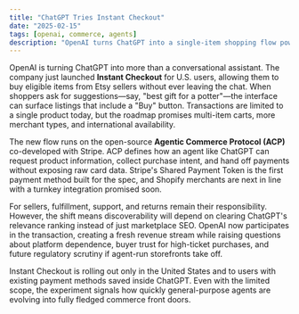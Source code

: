 ```yaml
---
title: "ChatGPT Tries Instant Checkout"
date: "2025-02-15"
tags: [openai, commerce, agents]
description: "OpenAI turns ChatGPT into a single-item shopping flow powered by the Agentic Commerce Protocol."
---
```


OpenAI is turning ChatGPT into more than a conversational assistant. The company just
launched **Instant Checkout** for U.S. users, allowing them to buy eligible items from
Etsy sellers without ever leaving the chat. When shoppers ask for suggestions—say,
"best gift for a potter"—the interface can surface listings that include a "Buy" button.
Transactions are limited to a single product today, but the roadmap promises multi-item
carts, more merchant types, and international availability.

The new flow runs on the open-source **Agentic Commerce Protocol (ACP)** co-developed
with Stripe. ACP defines how an agent like ChatGPT can request product information,
collect purchase intent, and hand off payments without exposing raw card data. Stripe's
Shared Payment Token is the first payment method built for the spec, and Shopify
merchants are next in line with a turnkey integration promised soon.

For sellers, fulfillment, support, and returns remain their responsibility. However, the
shift means discoverability will depend on clearing ChatGPT's relevance ranking instead
of just marketplace SEO. OpenAI now participates in the transaction, creating a fresh
revenue stream while raising questions about platform dependence, buyer trust for
high-ticket purchases, and future regulatory scrutiny if agent-run storefronts take off.

Instant Checkout is rolling out only in the United States and to users with existing
payment methods saved inside ChatGPT. Even with the limited scope, the experiment
signals how quickly general-purpose agents are evolving into fully fledged commerce
front doors.
